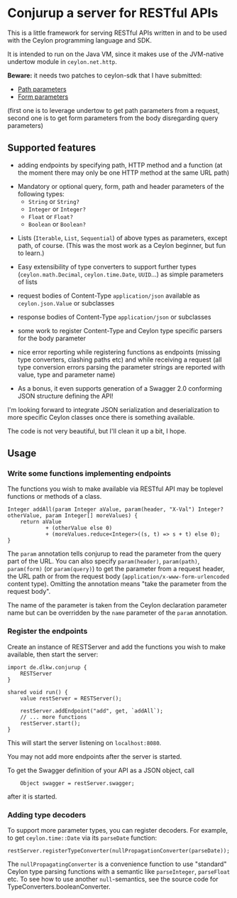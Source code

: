 # Conjurup a server for RESTful APIs

This is a little framework for serving RESTful APIs written in and to be used
with the Ceylon programming language and SDK.

It is intended to run on the Java VM, since it makes use of the JVM-native
undertow module in `ceylon.net.http`.
 
**Beware:** it needs two patches to ceylon-sdk that I have submitted:

- [Path parameters](https://github.com/ceylon/ceylon-sdk/pull/481)
- [Form parameters](https://github.com/ceylon/ceylon-sdk/pull/489)

(first one is to leverage undertow to get path parameters from a
request, second one is to get form parameters from the body disregarding
query parameters)

## Supported features

* adding endpoints by specifying path, HTTP method and a function
  (at the moment there may only be one HTTP method at the same URL
  path)

- Mandatory or optional query, form, path and header parameters of the
following types:
    * `String` or `String?`
    * `Integer` or `Integer?`
    * `Float` or `Float?`
    * `Boolean` or `Boolean?`

* Lists (`Iterable`, `List`, `Sequential`) of above types as parameters, except path, of course.
 (This was the most work as a Ceylon beginner, but fun to learn.)

* Easy extensibility of type converters to support further types
  (`ceylon.math.Decimal`, `ceylon.time.Date`, `UUID`...) as simple parameters
  of lists

* request bodies of Content-Type `application/json` available as
  `ceylon.json.Value` or subclasses

* response bodies of Content-Type `application/json` or subclasses

* some work to register Content-Type and Ceylon type specific parsers
  for the body parameter

* nice error reporting while registering functions as endpoints
  (missing type converters, clashing paths etc) and while receiving a
  request (all type conversion errors parsing the parameter strings are
  reported with value, type and parameter name)

* As a bonus, it even supports generation of a Swagger 2.0 conforming
  JSON structure defining the API!

I'm looking forward to integrate JSON serialization and deserialization to more specific Ceylon
classes once there is something available.

The code is not very beautiful, but I'll clean it up a bit, I hope.

## Usage

### Write some functions implementing endpoints

The functions you wish to make available via RESTful API may be toplevel functions or
methods of a class.

```ceylon
Integer addAll(param Integer aValue, param(header, "X-Val") Integer? otherValue, param Integer[] moreValues) {
	return aValue
			+ (otherValue else 0)
	        + (moreValues.reduce<Integer>((s, t) => s + t) else 0);
}
```
The `param` annotation tells conjurup to read the parameter from the query part of the URL. You can also
specify `param(header)`, `param(path)`, `param(form)` (or `param(query)`) to get the parameter
from a request header, the URL path or from the request body (`application/x-www-form-urlencoded`
content type). Omitting the annotation means "take the parameter from the request body". 

The name of the parameter is taken from the Ceylon declaration parameter name but can be overridden by
the `name` parameter of the `param` annotation.

### Register the endpoints

Create an instance of RESTServer and add the functions you wish to make available, then start the server:

```ceylon
import de.dlkw.conjurup {
    RESTServer
}
	
shared void run() {
	value restServer = RESTServer();
	
	restServer.addEndpoint("add", get, `addAll`);
	// ... more functions
	restServer.start();
}
``` 

This will start the server listening on `localhost:8080`.

You may not add more endpoints after the server is started.

To get the Swagger definition of your API as a JSON object, call
```ceylon
    Object swagger = restServer.swagger;
```
after it is started.

### Adding type decoders

To support more parameter types, you can register decoders. For example, to get `ceylon.time::Date` via its
`parseDate` function:

```
restServer.registerTypeConverter(nullPropagationConverter(parseDate));
```

The `nullPropagatingConverter` is a convenience function to use "standard" Ceylon type parsing functions
with a semantic like `parseInteger`, `parseFloat` etc. To see how to use another `null`-semantics,
see the source code for TypeConverters.booleanConverter.